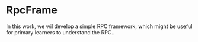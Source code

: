 # RpcFrame
In this work, we wil develop a simple RPC framework, which might be useful for primary learners to understand the RPC..
